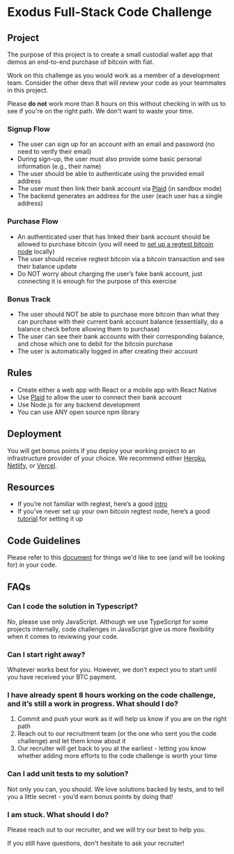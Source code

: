 # Exodus Full-Stack Code Challenge

## Project

The purpose of this project is to create a small custodial wallet app that demos an end-to-end purchase of bitcoin with fiat.

Work on this challenge as you would work as a member of a development team. Consider the other devs that will review your code as your teammates in this project.

Please **do not** work more than 8 hours on this without checking in with us to see if you're on the right path. We don't want to waste your time.

### Signup Flow

- The user can sign up for an account with an email and password (no need to verify their email)
- During sign-up, the user must also provide some basic personal information (e.g., their name)
- The user should be able to authenticate using the provided email address
- The user must then link their bank account via [Plaid](https://plaid.com) (in sandbox mode)
- The backend generates an address for the user (each user has a single address)

### Purchase Flow

- An authenticated user that has linked their bank account should be allowed to purchase bitcoin (you will need to [set up a regtest bitcoin node](https://developer.bitcoin.org/examples/testing.html#regtest-mode) locally)
- The user should receive regtest bitcoin via a bitcoin transaction and see their balance update
- Do NOT worry about charging the user’s fake bank account, just connecting it is enough for the purpose of this exercise

### Bonus Track

- The user should NOT be able to purchase more bitcoin than what they can purchase with their current bank account balance (essentially, do a balance check before allowing them to purchase)
- The user can see their bank accounts with their corresponding balance, and chose which one to debit for the bitcoin purchase
- The user is automatically logged in after creating their account

## Rules

- Create either a web app with React or a mobile app with React Native
- Use [Plaid](https://plaid.com) to allow the user to connect their bank account
- Use Node.js for any backend development
- You can use ANY open source npm library

## Deployment

You will get bonus points if you deploy your working project to an infrastructure provider of your choice. We recommend either [Heroku](https://www.heroku.com), [Netlify](https://www.netlify.com), or [Vercel](https://vercel.com).

## Resources

- If you’re not familiar with regtest, here’s a good [intro](https://bitcoin.stackexchange.com/questions/70156/difference-between-regtest-and-testnet)
- If you’ve never set up your own bitcoin regtest node, here’s a good [tutorial](https://gist.github.com/maxogden/1a172d659491f2b30fd4ffe67e94b964) for setting it up

## Code Guidelines

Please refer to this [document](https://github.com/ExodusMovementInterviews/exodus-hiring-code-guidelines) for things we'd like to see (and will be looking for) in your code.

## FAQs

### Can I code the solution in Typescript?
No, please use only JavaScript. Although we use TypeScript for some projects internally, code challenges in JavaScript give us more flexibility when it comes to reviewing your code.
    
### Can I start right away? 
Whatever works best for you. However, we don’t expect you to start until you have received your BTC payment.
    
### I have already spent 8 hours working on the code challenge, and it’s still a work in progress. What should I do?
1. Commit and push your work as it will help us know if you are on the right path  
2. Reach out to our recruitment team (or the one who sent you the code challenge) and let them know about it  
3. Our recruiter will get back to you at the earliest - letting you know whether adding more efforts to the code challenge is worth your time
    
### Can I add unit tests to my solution?
Not only you can, you should. We love solutions backed by tests, and to tell you a little secret - you’d earn bonus points by doing that!
    
### I am stuck. What should I do?
Please reach out to our recruiter, and we will try our best to help you.

If you still have questions, don't hesitate to ask your recruiter!
